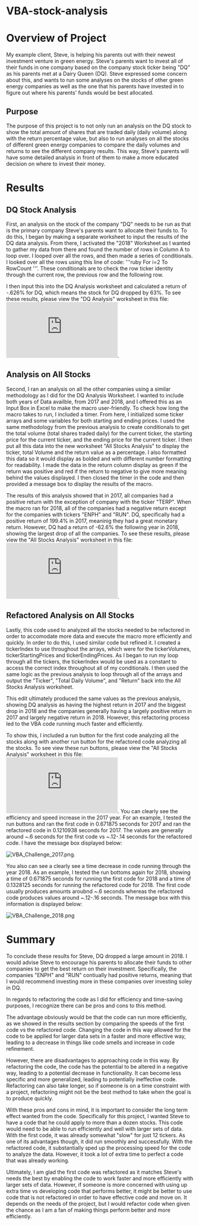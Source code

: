 # VBA-stock-analysis
# Overview of Project
  My example client, Steve, is helping his parents out with their newest investment venture in green energy. Steve's parents want to invest all of their funds in one company based on the company stock ticker being "DQ" as his parents met at a Dairy Queen (DQ). Steve expressed some concern about this, and wants to run some analyses on the stocks of other green energy companies as well as the one that his parents have invested in to figure out where his parents' funds would be best allocated. 
  ## Purpose 
  The purpose of this project is to not only run an analysis on the DQ stock to show the total amount of shares that are traded daily (daily volume) along with the return percentage value, but also to run analyses on all the stocks of different green energy companies to compare the daily volumes and returns to see the different company results. This way, Steve's parents will have some detailed analysis in front of them to make a more educated decision on where to invest their money.
# Results
## DQ Stock Analysis
First, an analysis on the stock of the company "DQ" needs to be run as that is the primary company Steve's parents want to allocate their funds to. To do this, I began by making a separate worksheet to input the results of the DQ data analysis. From there, I activated the "2018" Worksheet as I wanted to gather my data from there and found the number of rows in Column A to loop over. I looped over all the rows, and then made a series of conditionals. I looked over all the rows using this line of code: '''ruby For i=2 To RowCount '''. These conditionals are to check the row ticker identity through the current row, the previous row and the following row.


I then input this into the DQ Analysis worksheet and calculated a return of -.626% for DQ, which means the stock for DQ dropped by 63%. To see these results, please view the "DQ Analysis" worksheet in this file: ![VBA_Challenge](https://github.com/allysakarr/stock-analysis/blob/master/VBA_Challenge.xlsm?raw=true).
## Analysis on All Stocks
Second, I ran an analysis on all the other companies using a similar methodology as I did for the DQ Analysis Worksheet. I wanted to include both years of Data availble, from 2017 and 2018, and I offered this as an Input Box in Excel to make the macro user-friendly. To check how long the macro takes to run, I included a timer. From here, I initialized some ticker arrays and some variables for both starting and ending prices. I used the same methodology from the previous analysis to create conditionals to get the total volume (total shares traded daily) for the current ticker, the starting price for the current ticker, and the ending price for the current ticker. I then put all this data into the new worksheet "All Stocks Analysis" to display the ticker, total Volume and the return value as a percentage. I also formatted this data so it would display as bolded and with different number formatting for readability. I made the data in the return column display as green if the return was positive and red if the return to negative to give more meaning behind the values displayed. I then closed the timer in the code and then provided a message box to display the results of the macro. 

The results of this analysis showed that in 2017, all companies had a positive return with the exception of company with the ticker "TERP". When the macro ran for 2018, all of the companies had a negative return except for the companies with tickers "ENPH" and "RUN". DQ, specifically had a positive return of 199.4% in 2017, meaninig they had a great monetary return. However, DQ had a return of -62.6% the following year in 2018, showing the largest drop of all the companies. To see these results, please view the "All Stocks Analysis" worksheet in this file: ![VBA_Challenge](https://github.com/allysakarr/stock-analysis/blob/master/VBA_Challenge.xlsm?raw=true).

## Refactored Analysis on All Stocks
Lastly, this code used to analyzed all the stocks needed to be refactored in order to accomodate more data and execute the macro more efficiently and quickly. In order to do this, I used similar code but refined it. I created a tickerIndex to use throughout the arrays, which were for the tickerVolumes, tickerStartingPrices and tickerEndingPrices. As I began to run my loop through all the tickers, the tickerIndex would be used as a constant to access the correct index throughout all of my conditionals. I then used the same logic as the previous analysis to loop through all of the arrays and output the "Ticker", "Total Daily Volume", and "Return" back into the All Stocks Analysis worksheet.

This edit ultimately produced the same values as the previous analysis, showing DQ analysis as having the highest return in 2017 and the biggest drop in 2018 and the companies generally having a largely positive return in 2017 and largely negative return in 2018. However, this refactoring process led to the VBA code running much faster and efficiently.

To show this, I included a run button for the first code analyzing all the stocks along with another run button for the refactored code analyzing all the stocks. To see view these run buttons, please view the "All Stocks Analysis" worksheet in this file: ![VBA_Challenge](https://github.com/allysakarr/stock-analysis/blob/master/VBA_Challenge.xlsm?raw=true). You can clearly see the efficiency and speed increase in the 2017 year. For an example, I tested the run buttons and ran the first code in 0.671875 seconds for 2017 and ran the refactored code in 0.1210938 seconds for 2017. The values are generally around ~.6 seconds for the first code vs ~.12-.14 seconds for the refactored code. I have the message box displayed below:

![VBA_Challenge_2017.png](https://github.com/allysakarr/stock-analysis/blob/master/Resources/VBA_Challenge_2017.png?raw=true).

You also can see a clearly see a time decrease in code running through the year 2018. As an example, I tested the run bottoms again for 2018, showing a time of 0.671875 seconds for running the first code for 2018 and a time of 0.1328125 seconds for running the refactored code for 2018. The first code usually produces amounts aroubnd ~.6 seconds whereas the refactored code produces values around ~.12-.16 seconds. The message box with this information is displayed below: 

![VBA_Challenge_2018.png](https://github.com/allysakarr/stock-analysis/blob/master/Resources/VBA_Challenge_2018.png?raw=true)


# Summary 
To conclude these results for Steve, DQ dropped a large amount in 2018. I would advise Steve to encourage his parents to allocate their funds to other companies to get the best return on their investment. Specifically, the companies "ENPH" and "RUN" contiually had positive returns, meaning that I would recommend investing more in these companies over investing soley in DQ. 

In regards to refactoring the code as I did for efficiency and time-saving purposes, I recognize there can be pros and cons to this method. 

The advantage obviously would be that the code can run more efficiently, as we showed in the results section by comparing the speeds of the first code vs the refactored code. Changing the code in this way allowed for the code to be applied for larger data sets in a faster and more effective way, leading to a decrease in things like code smells and increase in code refinement.

However, there are disadvantages to approaching code in this way. By refactoring the code, the code has the potential to be altered in a negative way, leading to a potential decrease in functionality. It can become less specific and more generalized, leading to potentially ineffective code. Refactoring can also take longer, so if someone is on a time constraint with a project, refactoring might not be the best method to take when the goal is to produce quickly.

With these pros and cons in mind, it is important to consider the long term effect wanted from the code. Specifically for this project, I wanted Steve to have a code that he could apply to more than a dozen stocks. This code would need to be able to run efficiently and well with larger sets of data. With the first code, it was already somewhat "slow" for just 12 tickers. As one of its advantages though, it did run smoothly and successfully. With the refactored code, it substantially sped up the processing speed for the code to analyze the data. However, it took a lot of extra time to perfect a code that was already working. 

Ultimately, I am glad the first code was refactored as it matches Steve's needs the best by enabling the code to work faster and more efficiently with larger sets of data. However, if someone is more concerned with using up extra time vs developing code that performs better, it might be better to use code that is not refactored in order to have effective code and move on. It depends on the needs of the project, but I would refactor code when given the chance as I am a fan of making things perform better and more efficiently.
